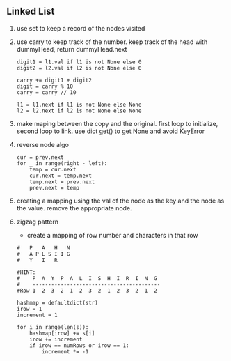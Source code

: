 
## Linked List

1. use set to keep a record of the nodes visited
1. use carry to keep track of the number. keep track of the head with dummyHead, return dummyHead.next
	```
	digit1 = l1.val if l1 is not None else 0
	digit2 = l2.val if l2 is not None else 0

	carry += digit1 + digit2
	digit = carry % 10
	carry = carry // 10

	l1 = l1.next if l1 is not None else None
	l2 = l2.next if l2 is not None else None
	```

1. make maping between the copy and the original. first loop to initialize, second loop to link. use dict get() to get None and avoid KeyError

1. reverse node algo
	```
	cur = prev.next
	for _ in range(right - left):
		temp = cur.next
		cur.next = temp.next
		temp.next = prev.next
		prev.next = temp
	```

1. creating a mapping using the val of the node as the key and the node as the value. remove the appropriate node. 

1. zigzag pattern
	- create a mapping of row number and characters in that row
	```
	#	P   A   H   N
	#	A P L S I I G
	#	Y   I   R

	#HINT:
	#    P  A  Y  P  A  L  I  S  H  I  R  I  N  G
	#    -----------------------------------------
	#Row 1  2  3  2  1  2  3  2  1  2  3  2  1  2

	hashmap = defaultdict(str)
	irow = 1
	increment = 1

	for i in range(len(s)):
		hashmap[irow] += s[i]
		irow += increment
		if irow == numRows or irow == 1:
			increment *= -1
	```